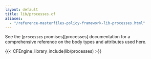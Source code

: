 ```yaml
---
layout: default
title: lib/processes.cf
aliases:
  - "/reference-masterfiles-policy-framework-lib-processes.html"
---
```


See the [`processes` promises][processes] documentation for a
comprehensive reference on the body types and attributes used here.

{{< CFEngine_library_include(lib/processes) >}}
